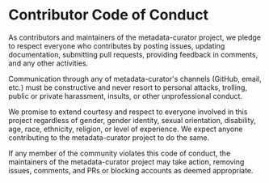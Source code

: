 # Contributor Code of Conduct

As contributors and maintainers of the metadata-curator project, we pledge to respect everyone who contributes by posting issues, updating documentation, submitting pull requests, providing feedback in comments, and any other activities.

Communication through any of metadata-curator's channels (GitHub, email, etc.) must be constructive and never resort to personal attacks, trolling, public or private harassment, insults, or other unprofessional conduct.

We promise to extend courtesy and respect to everyone involved in this project regardless of gender, gender identity, sexual orientation, disability, age, race, ethnicity, religion, or level of experience. We expect anyone contributing to the metadata-curator project to do the same.

If any member of the community violates this code of conduct, the maintainers of the metadata-curator project may take action, removing issues, comments, and PRs or blocking accounts as deemed appropriate.